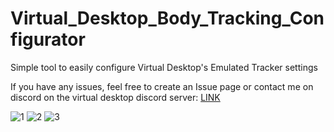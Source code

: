 # Virtual_Desktop_Body_Tracking_Configurator

Simple tool to easily configure Virtual Desktop's Emulated Tracker settings

If you have any issues, feel free to create an Issue page or contact me on discord on the virtual desktop discord server: [LINK](https://www.vrdesktop.net)

![1](https://github.com/DenTechs/Virtual_Desktop_Body_Tracking_Configurator/assets/48604154/4b2eaa1f-1ceb-4166-9b95-95010e8cde25)
![2](https://github.com/DenTechs/Virtual_Desktop_Body_Tracking_Configurator/assets/48604154/0cef886e-a156-4e8f-a3d8-328e1aeee5d0)
![3](https://github.com/DenTechs/Virtual_Desktop_Body_Tracking_Configurator/assets/48604154/ebccc610-3194-41e4-a33a-10fe9a7917f8)
